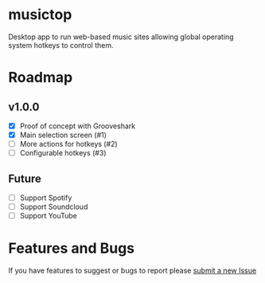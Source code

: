 # musictop

Desktop app to run web-based music sites allowing global operating system hotkeys to control them.

# Roadmap

## v1.0.0

- [x] Proof of concept with Grooveshark
- [x] Main selection screen (#1)
- [ ] More actions for hotkeys (#2)
- [ ] Configurable hotkeys (#3)

## Future

- [ ] Support Spotify
- [ ] Support Soundcloud
- [ ] Support YouTube

# Features and Bugs

If you have features to suggest or bugs to report please [submit a new Issue](https://github.com/withoutboundary/musictop/issues/new)